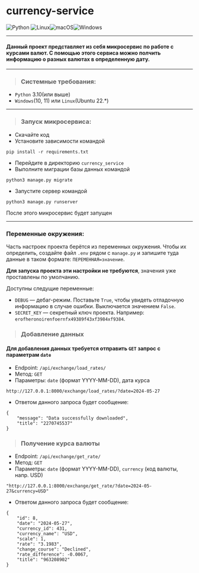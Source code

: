 # currency-service

![Python](https://img.shields.io/badge/python-3670A0?style=for-the-badge&logo=python&logoColor=ffdd54)
![Linux](https://img.shields.io/badge/Linux-FCC624?style=for-the-badge&logo=linux&logoColor=black)![macOS](https://img.shields.io/badge/mac%20os-000000?style=for-the-badge&logo=macos&logoColor=F0F0F0)![Windows](https://img.shields.io/badge/Windows-0078D6?style=for-the-badge&logo=windows&logoColor=white)
___
#### Данный проект представляет из себя микросервис по работе с курсами валют. С помощью этого сервиса можно полчить информацию о разных валютах в определенную дату. 
___
>### Системные требования:
- `Python` 3.10(или выше)
- `Windows`(10, 11) или `Linux`(Ubuntu 22.*)
___
>### Запуск микросервиса:

- Скачайте код
- Установите зависимости командой 
```
pip install -r requirements.txt
```
- Перейдите в директорию `currency_service`
- Выполните миграции базы данных командой 
```
python3 manage.py migrate
```
- Запустите сервер командой 
```
python3 manage.py runserver
```

После этого микросервис будет запущен
___
### Переменные окружения:

Часть настроек проекта берётся из переменных окружения. Чтобы их определить, создайте файл `.env` рядом с `manage.py` и запишите туда данные в таком формате: `ПЕРЕМЕННАЯ=значение`.

**Для запуска проекта эти настройки не требуются**, значения уже проставлены по умолчанию.

Доступны следущие переменные:
- `DEBUG` — дебаг-режим. Поставьте `True`, чтобы увидеть отладочную информацию в случае ошибки. Выключается значением `False`.
- `SECRET_KEY` — секретный ключ проекта. Например: `erofheronoirenfoernfx49389f43xf3984xf9384`.

>### Добавление данных

#### Для добавления данных требуется отправить `GET` запрос с параметрам `date`

- Endpoint: `/api/exchange/load_rates/`
- Метод: `GET`
- Параметры: `date` (формат YYYY-MM-DD), дата курса
```
http://127.0.0.1:8000/exchange/load_rates/?date=2024-05-27
```
- Ответом данного запроса будет сообщение:
```
{
    "message": "Data successfully downloaded",
    "title": "2270745537"
}
```

>### Получение курса валюты

- Endpoint: `/api/exchange/get_rate/`
- Метод: `GET`
- Параметры: `date` (формат YYYY-MM-DD), `currency` (код валюты, напр. USD)

```
"http://127.0.0.1:8000/exchange/get_rate/?date=2024-05-27&currency=USD"
```
- Ответом данного запроса будет сообщение:
```
{
    "id": 8,
    "date": "2024-05-27",
    "currency_id": 431,
    "currency_name": "USD",
    "scale": 1,
    "rate": "3.1983",
    "change_course": "Declined",
    "rate_difference": -0.0067,
    "title": "963208902"
}
```